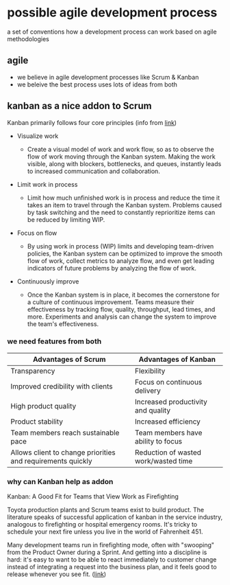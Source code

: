 # possible agile development process

a set of conventions how a development process can work based on agile methodologies

## agile

- we believe in agile development processes like Scrum & Kanban
- we beleive the best process uses lots of ideas from both


## kanban as a nice addon to Scrum

Kanban primarily follows four core principles (info from [link](https://www.scrumalliance.org/community/articles/2014/july/scrum-vs-kanban))

- Visualize work
	- Create a visual model of work and work flow, so as to observe the flow of work moving through the Kanban system. Making the work visible, along with blockers, bottlenecks, and queues, instantly leads to increased communication and collaboration.
	
- Limit work in process
	- Limit how much unfinished work is in process and reduce the time it takes an item to travel through the Kanban system. Problems caused by task switching and the need to constantly reprioritize items can be reduced by limiting WIP.

- Focus on flow
	- By using work in process (WIP) limits and developing team-driven policies, the Kanban system can be optimized to improve the smooth flow of work, collect metrics to analyze flow, and even get leading indicators of future problems by analyzing the flow of work.

- Continuously improve
	- Once the Kanban system is in place, it becomes the cornerstone for a culture of continuous improvement. Teams measure their effectiveness by tracking flow, quality, throughput, lead times, and more. Experiments and analysis can change the system to improve the team's effectiveness.

### we need features from both


| Advantages of Scrum        | Advantages of Kanban           |
| ------------- |-------------| 
| Transparency | Flexibility |
| Improved credibility with clients | Focus on continuous delivery |
| High product quality | Increased productivity and quality |
| Product stability | Increased efficiency |
| Team members reach sustainable pace | Team members have ability to focus |
| Allows client to change priorities and requirements quickly | Reduction of wasted work/wasted time |


### why can Kanban help as addon

Kanban: A Good Fit for Teams that View Work as Firefighting

Toyota production plants and Scrum teams exist to build product. The literature speaks of successful application of kanban in the service industry, analogous to firefighting or hospital emergency rooms. It's tricky to schedule your next fire unless you live in the world of Fahrenheit 451. 

Many development teams run in firefighting mode, often with "swooping" from the Product Owner during a Sprint. And getting into a discipline is hard: it's easy to want to be able to react immediately to customer change instead of integrating a request into the business plan, and it feels good to release whenever you see fit. ([link](https://www.scruminc.com/alternative-to-kanban-one-piece/))


